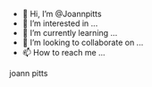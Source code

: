 - 👋 Hi, I’m @Joannpitts
- 👀 I’m interested in ...
- 🌱 I’m currently learning ...
- 💞️ I’m looking to collaborate on ...
- 📫 How to reach me ...

<!---
Joannpitts/Joannpitts is a ✨ special ✨ repository because its `README.md` (this file) appears on your GitHub profile.
You can click the Preview link to take a look at your changes.
--->joann pitts

